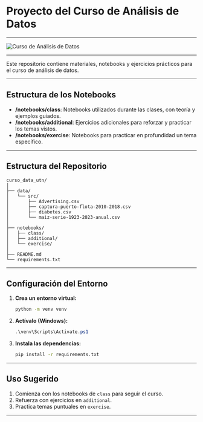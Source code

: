 # **Proyecto del Curso de Análisis de Datos**

---

![Curso de Análisis de Datos](https://docs.temporal.io/assets/images/banner-python-temporal-0d345d125b6892840c54f7e1460c8a5a.png)

---

Este repositorio contiene materiales, notebooks y ejercicios prácticos para el curso de análisis de datos.

---

## **Estructura de los Notebooks**

- **/notebooks/class**: Notebooks utilizados durante las clases, con teoría y ejemplos guiados.
- **/notebooks/additional**: Ejercicios adicionales para reforzar y practicar los temas vistos.
- **/notebooks/exercise**: Notebooks para practicar en profundidad un tema específico.

---

## **Estructura del Repositorio**

```
curso_data_utn/
│
├── data/
│   └── src/
│       ├── Advertising.csv
│       ├── captura-puerto-flota-2010-2018.csv
│       ├── diabetes.csv
│       └── maiz-serie-1923-2023-anual.csv
│
├── notebooks/
│   ├── class/
│   ├── additional/
│   └── exercise/
│
├── README.md
└── requirements.txt
```

---

## **Configuración del Entorno**

1. **Crea un entorno virtual:**
   ```bash
   python -m venv venv
   ```
2. **Actívalo (Windows):**
   ```powershell
   .\venv\Scripts\Activate.ps1
   ```
3. **Instala las dependencias:**
   ```bash
   pip install -r requirements.txt
   ```

---

## **Uso Sugerido**

1. Comienza con los notebooks de `class` para seguir el curso.
2. Refuerza con ejercicios en `additional`.
3. Practica temas puntuales en `exercise`.

---
